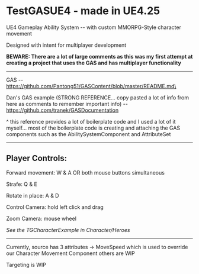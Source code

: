 # TestGASUE4 - made in UE4.25

 UE4 Gameplay Ability System -- with custom MMORPG-Style character movement
 
 Designed with intent for multiplayer development
 
 **BEWARE: There are a lot of large comments as this was my first attempt at creating a project that uses the GAS and has multiplayer functionality**
 
 -------------------------------------------------------------------------------------------------------------------------------------
 
 GAS -- https://github.com/Pantong51/GASContent/blob/master/README.md\
 
 Dan's GAS example (STRONG REFERENCE... copy pasted a lot of info from here as comments to remember important info) -- https://github.com/tranek/GASDocumentation
 
 ^ this reference provides a lot of boilerplate code and I used a lot of it myself... most of the boilerplate code is creating and attaching the GAS components such as the AbilitySystemComponent and AttributeSet
 
 -------------------------------------------------------------------------------------------------------------------------------------
 
 ## Player Controls:
 
 Forward movement: W & A OR both mouse buttons simultaneous
 
 Strafe: Q & E
 
 Rotate in place: A & D
 
 Control Camera: hold left click and drag
 
 Zoom Camera: mouse wheel
 
 *See the TGCharacterExample in Character/Heroes*
 
 -------------------------------------------------------------------------------------------------------------------------------------
 
 Currently, source has 3 attributes -> MoveSpeed which is used to override our Character Movement Component
 others are WIP
 
 Targeting is WIP
